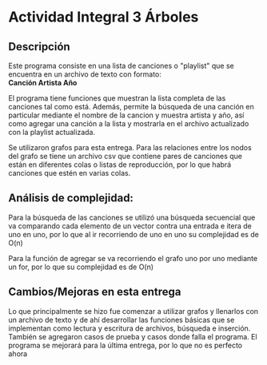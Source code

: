 Actividad Integral 3 Árboles
===

Descripción
---

Este programa consiste en una lista de canciones o "playlist" que se encuentra en un archivo de texto con formato:  
**Canción Artista Año**

El programa tiene funciones que muestran la lista completa de las canciones tal como está. Además, permite la búsqueda de una canción en particular mediante el nombre de la cancion y muestra artista y año, así como agregar una canción a la lista y mostrarla en el archivo actualizado con la playlist actualizada.

Se utilizaron grafos para esta entrega. Para las relaciones entre los nodos del grafo se tiene un archivo csv que contiene pares de canciones que están en diferentes colas o listas de reproducción, por lo que habrá canciones que estén en varias colas.

Análisis de complejidad:
---

Para la búsqueda de las canciones se utilizó una búsqueda secuencial que va comparando cada elemento de un vector contra una entrada e itera de uno en uno, por lo que al ir recorriendo de uno en uno su complejidad es de O(n)

Para la función de agregar se va recorriendo el grafo uno por uno mediante un for, por lo que su complejidad es de O(n)

Cambios/Mejoras en esta entrega
---

Lo que principalmente se hizo fue comenzar a utilizar grafos y llenarlos con un archivo de texto y de ahí desarrollar las funciones básicas que se implementan como lectura y escritura de archivos, búsqueda e inserción. También se agregaron casos de prueba y casos donde falla el programa. El programa se mejorará para la última entrega, por lo que no es perfecto ahora
